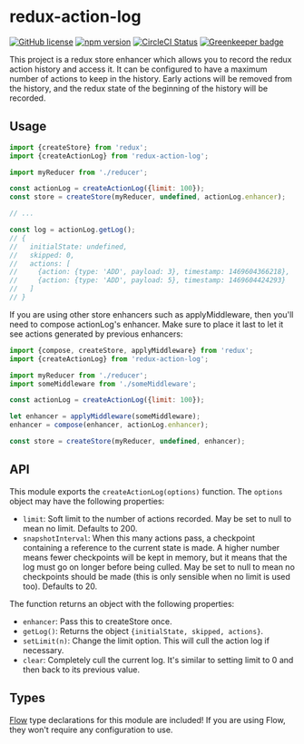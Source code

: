 # redux-action-log

[![GitHub license](https://img.shields.io/badge/license-MIT-blue.svg)](https://github.com/Macil/redux-action-log/blob/master/LICENSE.txt) [![npm version](https://img.shields.io/npm/v/redux-action-log.svg?style=flat)](https://www.npmjs.com/package/redux-action-log) [![CircleCI Status](https://circleci.com/gh/Macil/redux-action-log.svg?style=shield)](https://circleci.com/gh/Macil/redux-action-log) [![Greenkeeper badge](https://badges.greenkeeper.io/Macil/redux-action-log.svg)](https://greenkeeper.io/)

This project is a redux store enhancer which allows you to record the redux
action history and access it. It can be configured to have a maximum number of
actions to keep in the history. Early actions will be removed from the history,
and the redux state of the beginning of the history will be recorded.

## Usage

```js
import {createStore} from 'redux';
import {createActionLog} from 'redux-action-log';

import myReducer from './reducer';

const actionLog = createActionLog({limit: 100});
const store = createStore(myReducer, undefined, actionLog.enhancer);

// ...

const log = actionLog.getLog();
// {
//   initialState: undefined,
//   skipped: 0,
//   actions: [
//     {action: {type: 'ADD', payload: 3}, timestamp: 1469604366218},
//     {action: {type: 'ADD', payload: 5}, timestamp: 1469604424293}
//   ]
// }
```

If you are using other store enhancers such as applyMiddleware, then you'll
need to compose actionLog's enhancer. Make sure to place it last to let it see
actions generated by previous enhancers:

```js
import {compose, createStore, applyMiddleware} from 'redux';
import {createActionLog} from 'redux-action-log';

import myReducer from './reducer';
import someMiddleware from './someMiddleware';

const actionLog = createActionLog({limit: 100});

let enhancer = applyMiddleware(someMiddleware);
enhancer = compose(enhancer, actionLog.enhancer);

const store = createStore(myReducer, undefined, enhancer);
```

## API

This module exports the `createActionLog(options)` function. The `options`
object may have the following properties:
* `limit`: Soft limit to the number of actions recorded. May be set to null to
 mean no limit. Defaults to 200.
* `snapshotInterval`: When this many actions pass, a checkpoint containing a
 reference to the current state is made. A higher number means fewer
 checkpoints will be kept in memory, but it means that the log must go on
 longer before being culled. May be set to null to mean no checkpoints should
 be made (this is only sensible when no limit is used too). Defaults to 20.

The function returns an object with the following properties:
* `enhancer`: Pass this to createStore once.
* `getLog()`: Returns the object `{initialState, skipped, actions}`.
* `setLimit(n)`: Change the limit option. This will cull the action log if
 necessary.
* `clear`: Completely cull the current log. It's similar to setting limit to 0
 and then back to its previous value.

## Types

[Flow](https://flowtype.org/) type declarations for this module are included!
If you are using Flow, they won't require any configuration to use.
